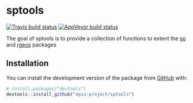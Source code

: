 
<!-- README.md is generated from README.Rmd. Please edit that file -->

# sptools

<!-- badges: start -->

[![Travis build
status](https://travis-ci.org/epix-project/sptools.svg?branch=master)](https://travis-ci.org/epix-project/sptools)
[![AppVeyor build
status](https://ci.appveyor.com/api/projects/status/github/epix-project/sptools?branch=master&svg=true)](https://ci.appveyor.com/project/epix-project/sptools)
<!-- badges: end -->

The goal of sptools is to provide a collection of functions to extent
the [sp](https://cran.r-project.org/web/packages/sp/index.html) and
[rgeos](https://cran.r-project.org/web/packages/rgeos/index.html)
packages

## Installation

You can install the development version of the package from
[GitHub](https://github.com/) with:

``` r
# install.packages("devtools")
devtools::install_github("epix-project/sptools")
```
